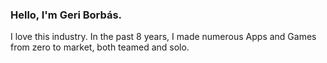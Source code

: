 ### Hello, I'm Geri Borbás.

I love this industry. In the past 8 years, I made numerous Apps and Games from zero to market, both teamed and solo.
